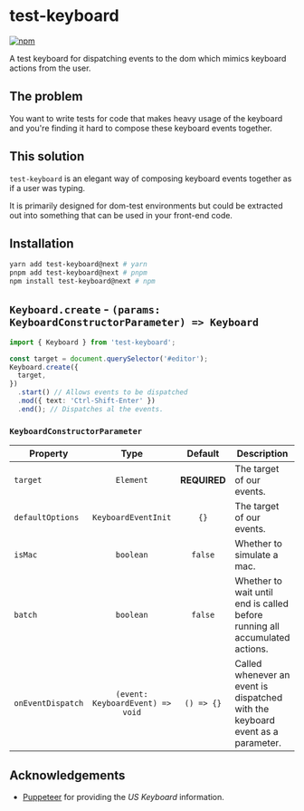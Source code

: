 # test-keyboard

[![npm](https://img.shields.io/npm/dm/test-keyboard.svg?&logo=npm)](https://www.npmjs.com/package/test-keyboard)

A test keyboard for dispatching events to the dom which mimics keyboard actions from the user.

## The problem

You want to write tests for code that makes heavy usage of the keyboard and you're finding it hard to compose these keyboard events together.

## This solution

`test-keyboard` is an elegant way of composing keyboard events together as if a user was typing.

It is primarily designed for dom-test environments but could be extracted out into something that can be used in your front-end code.

## Installation

```bash
yarn add test-keyboard@next # yarn
pnpm add test-keyboard@next # pnpm
npm install test-keyboard@next # npm
```

## `Keyboard.create` - `(params: KeyboardConstructorParameter) => Keyboard`

```ts
import { Keyboard } from 'test-keyboard';

const target = document.querySelector('#editor');
Keyboard.create({
  target,
})
  .start() // Allows events to be dispatched
  .mod({ text: 'Ctrl-Shift-Enter' })
  .end(); // Dispatches al the events.
```

### `KeyboardConstructorParameter`

| **Property** | **Type** | **Default** | **Description** |
| --- | :-: | :-: | --- |
| `target` | `Element` | **REQUIRED** | The target of our events. |
| `defaultOptions` | `KeyboardEventInit` | `{}` | The target of our events. |
| `isMac` | `boolean` | `false` | Whether to simulate a mac. |
| `batch` | `boolean` | `false` | Whether to wait until end is called before running all accumulated actions. |
| `onEventDispatch` | `(event: KeyboardEvent) => void` | `() => {}` | Called whenever an event is dispatched with the keyboard event as a parameter. |

## Acknowledgements

- [Puppeteer](https://github.com/GoogleChrome/puppeteer) for providing the _US Keyboard_ information.
